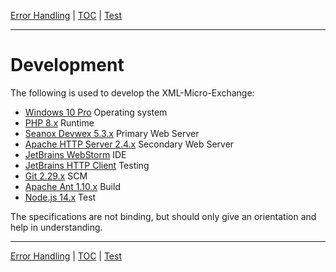[Error Handling](error-handling.md) | [TOC](README.md) | [Test](test.md)
- - -

# Development

The following is used to develop the XML-Micro-Exchange:

- [Windows 10 Pro](https://www.microsoft.com/de-de/software-download/windows10) Operating system
- [PHP 8.x](https://www.php.net/downloads) Runtime
- [Seanox Devwex 5.3.x](https://github.com/seanox/devwex) Primary Web Server
- [Apache HTTP Server 2.4.x](https://httpd.apache.org/) Secondary Web Server
- [JetBrains WebStorm](https://www.jetbrains.com/webstorm) IDE
- [JetBrains HTTP Client](https://www.jetbrains.com/help/idea/http-client-in-product-code-editor.html) Testing
- [Git 2.29.x](https://git-scm.com/downloads) SCM
- [Apache Ant 1.10.x](https://ant.apache.org/) Build
- [Node.js 14.x](https://nodejs.org) Test

The specifications are not binding, but should only give an orientation and help
in understanding.



- - -

[Error Handling](error-handling.md) | [TOC](README.md) | [Test](test.md)